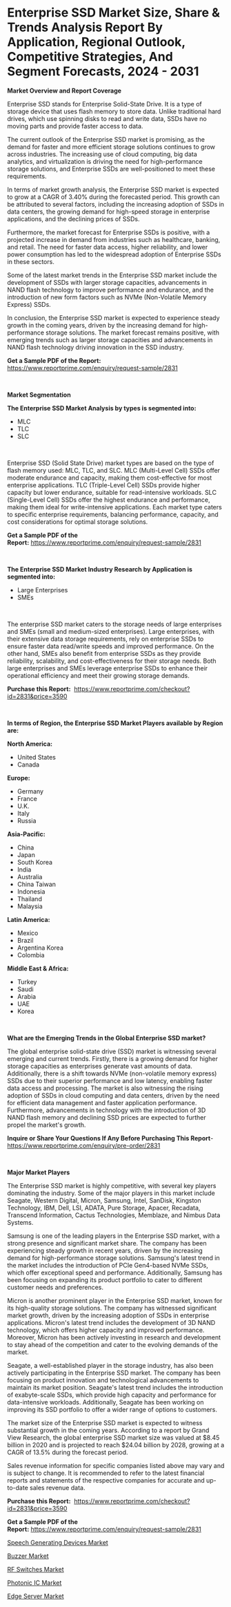 <p><h1>Enterprise SSD Market Size, Share & Trends Analysis Report By Application, Regional Outlook, Competitive Strategies, And Segment Forecasts, 2024 - 2031</h1></p><p><strong>Market Overview and Report Coverage</strong></p>
<p><p>Enterprise SSD stands for Enterprise Solid-State Drive. It is a type of storage device that uses flash memory to store data. Unlike traditional hard drives, which use spinning disks to read and write data, SSDs have no moving parts and provide faster access to data.</p><p>The current outlook of the Enterprise SSD market is promising, as the demand for faster and more efficient storage solutions continues to grow across industries. The increasing use of cloud computing, big data analytics, and virtualization is driving the need for high-performance storage solutions, and Enterprise SSDs are well-positioned to meet these requirements.</p><p>In terms of market growth analysis, the Enterprise SSD market is expected to grow at a CAGR of 3.40% during the forecasted period. This growth can be attributed to several factors, including the increasing adoption of SSDs in data centers, the growing demand for high-speed storage in enterprise applications, and the declining prices of SSDs.</p><p>Furthermore, the market forecast for Enterprise SSDs is positive, with a projected increase in demand from industries such as healthcare, banking, and retail. The need for faster data access, higher reliability, and lower power consumption has led to the widespread adoption of Enterprise SSDs in these sectors.</p><p>Some of the latest market trends in the Enterprise SSD market include the development of SSDs with larger storage capacities, advancements in NAND flash technology to improve performance and endurance, and the introduction of new form factors such as NVMe (Non-Volatile Memory Express) SSDs.</p><p>In conclusion, the Enterprise SSD market is expected to experience steady growth in the coming years, driven by the increasing demand for high-performance storage solutions. The market forecast remains positive, with emerging trends such as larger storage capacities and advancements in NAND flash technology driving innovation in the SSD industry.</p></p>
<p><strong>Get a Sample PDF of the Report:</strong> <a href="https://www.reportprime.com/enquiry/request-sample/2831">https://www.reportprime.com/enquiry/request-sample/2831</a></p>
<p>&nbsp;</p>
<p><strong>Market Segmentation</strong></p>
<p><strong>The Enterprise SSD Market Analysis by types is segmented into:</strong></p>
<p><ul><li>MLC</li><li>TLC</li><li>SLC</li></ul></p>
<p>&nbsp;</p>
<p><p>Enterprise SSD (Solid State Drive) market types are based on the type of flash memory used: MLC, TLC, and SLC. MLC (Multi-Level Cell) SSDs offer moderate endurance and capacity, making them cost-effective for most enterprise applications. TLC (Triple-Level Cell) SSDs provide higher capacity but lower endurance, suitable for read-intensive workloads. SLC (Single-Level Cell) SSDs offer the highest endurance and performance, making them ideal for write-intensive applications. Each market type caters to specific enterprise requirements, balancing performance, capacity, and cost considerations for optimal storage solutions.</p></p>
<p><strong>Get a Sample PDF of the Report:</strong>&nbsp;<a href="https://www.reportprime.com/enquiry/request-sample/2831">https://www.reportprime.com/enquiry/request-sample/2831</a></p>
<p>&nbsp;</p>
<p><strong>The Enterprise SSD Market Industry Research by Application is segmented into:</strong></p>
<p><ul><li>Large Enterprises</li><li>SMEs</li></ul></p>
<p>&nbsp;</p>
<p><p>The enterprise SSD market caters to the storage needs of large enterprises and SMEs (small and medium-sized enterprises). Large enterprises, with their extensive data storage requirements, rely on enterprise SSDs to ensure faster data read/write speeds and improved performance. On the other hand, SMEs also benefit from enterprise SSDs as they provide reliability, scalability, and cost-effectiveness for their storage needs. Both large enterprises and SMEs leverage enterprise SSDs to enhance their operational efficiency and meet their growing storage demands.</p></p>
<p><strong>Purchase this Report:</strong>&nbsp; <a href="https://www.reportprime.com/checkout?id=2831&price=3590">https://www.reportprime.com/checkout?id=2831&price=3590</a></p>
<p>&nbsp;</p>
<p><strong>In terms of Region, the Enterprise SSD Market Players available by Region are:</strong></p>
<p>
    <p> <strong> North America: </strong>
        <ul>
            <li>United States</li>
            <li>Canada</li>
        </ul>
        </p> 
    <p> <strong> Europe: </strong>
        <ul>
            <li>Germany</li>
            <li>France</li>
            <li>U.K.</li>
            <li>Italy</li>
            <li>Russia</li>
        </ul>
        </p> 
    <p> <strong> Asia-Pacific: </strong>
        <ul>
            <li>China</li>
            <li>Japan</li>
            <li>South Korea</li>
            <li>India</li>
            <li>Australia</li>
            <li>China Taiwan</li>
            <li>Indonesia</li>
            <li>Thailand</li>
            <li>Malaysia</li>
        </ul>
        </p> 
    <p> <strong> Latin America: </strong>
        <ul>
            <li>Mexico</li>
            <li>Brazil</li>
            <li>Argentina Korea</li>
            <li>Colombia</li>
        </ul>
        </p> 
    <p> <strong> Middle East & Africa: </strong>
        <ul>
            <li>Turkey</li>
            <li>Saudi</li>
            <li>Arabia</li>
            <li>UAE</li>
            <li>Korea</li>
        </ul>
    </p>
    </p>
<p>&nbsp;</p>
<p><strong>What are the Emerging Trends in the Global Enterprise SSD market?</strong></p>
<p><p>The global enterprise solid-state drive (SSD) market is witnessing several emerging and current trends. Firstly, there is a growing demand for higher storage capacities as enterprises generate vast amounts of data. Additionally, there is a shift towards NVMe (non-volatile memory express) SSDs due to their superior performance and low latency, enabling faster data access and processing. The market is also witnessing the rising adoption of SSDs in cloud computing and data centers, driven by the need for efficient data management and faster application performance. Furthermore, advancements in technology with the introduction of 3D NAND flash memory and declining SSD prices are expected to further propel the market's growth.</p></p>
<p><strong>Inquire or Share Your Questions If Any Before Purchasing This Report</strong>- <a href="https://www.reportprime.com/enquiry/pre-order/2831">https://www.reportprime.com/enquiry/pre-order/2831</a></p>
<p>&nbsp;</p>
<p><strong>Major Market Players</strong></p>
<p><p>The Enterprise SSD market is highly competitive, with several key players dominating the industry. Some of the major players in this market include Seagate, Western Digital, Micron, Samsung, Intel, SanDisk, Kingston Technology, IBM, Dell, LSI, ADATA, Pure Storage, Apacer, Recadata, Transcend Information, Cactus Technologies, Memblaze, and Nimbus Data Systems.</p><p>Samsung is one of the leading players in the Enterprise SSD market, with a strong presence and significant market share. The company has been experiencing steady growth in recent years, driven by the increasing demand for high-performance storage solutions. Samsung's latest trend in the market includes the introduction of PCIe Gen4-based NVMe SSDs, which offer exceptional speed and performance. Additionally, Samsung has been focusing on expanding its product portfolio to cater to different customer needs and preferences.</p><p>Micron is another prominent player in the Enterprise SSD market, known for its high-quality storage solutions. The company has witnessed significant market growth, driven by the increasing adoption of SSDs in enterprise applications. Micron's latest trend includes the development of 3D NAND technology, which offers higher capacity and improved performance. Moreover, Micron has been actively investing in research and development to stay ahead of the competition and cater to the evolving demands of the market.</p><p>Seagate, a well-established player in the storage industry, has also been actively participating in the Enterprise SSD market. The company has been focusing on product innovation and technological advancements to maintain its market position. Seagate's latest trend includes the introduction of exabyte-scale SSDs, which provide high capacity and performance for data-intensive workloads. Additionally, Seagate has been working on improving its SSD portfolio to offer a wider range of options to customers.</p><p>The market size of the Enterprise SSD market is expected to witness substantial growth in the coming years. According to a report by Grand View Research, the global enterprise SSD market size was valued at $8.45 billion in 2020 and is projected to reach $24.04 billion by 2028, growing at a CAGR of 13.5% during the forecast period.</p><p>Sales revenue information for specific companies listed above may vary and is subject to change. It is recommended to refer to the latest financial reports and statements of the respective companies for accurate and up-to-date sales revenue data.</p></p>
<p><strong>Purchase this Report:</strong>&nbsp;&nbsp;<a href="https://www.reportprime.com/checkout?id=2831&price=3590">https://www.reportprime.com/checkout?id=2831&price=3590</a></p>
<p></p>
<p><strong>Get a Sample PDF of the Report:</strong>&nbsp;<a href="https://www.reportprime.com/enquiry/request-sample/2831">https://www.reportprime.com/enquiry/request-sample/2831</a></p>
<p><p><a href="https://github.com/globismark/Market-Research-Report-List-1/blob/main/speech-generating-devices-market.md">Speech Generating Devices Market</a></p><p><a href="https://github.com/bmorecock/Market-Research-Report-List-1/blob/main/buzzer-market.md">Buzzer Market</a></p><p><a href="https://github.com/mauripalmi/Market-Research-Report-List-1/blob/main/rf-switches-market.md">RF Switches Market</a></p><p><a href="https://github.com/lylyparadise/Market-Research-Report-List-1/blob/main/photonic-ic-market.md">Photonic IC Market</a></p><p><a href="https://github.com/angelajermaine/Market-Research-Report-List-1/blob/main/edge-server-market.md">Edge Server Market</a></p></p>